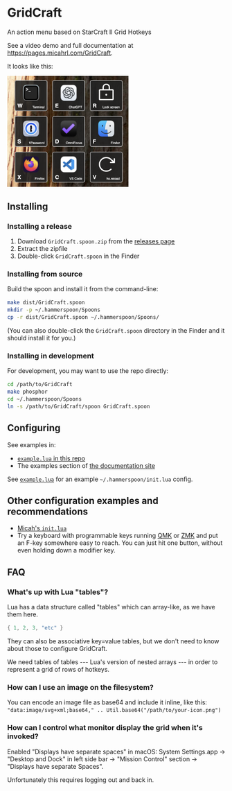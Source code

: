 # GridCraft

An action menu based on StarCraft II Grid Hotkeys

See a video demo and full documentation at <https://pages.micahrl.com/GridCraft>.

It looks like this:

<img src="./site/static/screenshot.png" alt="Screenshot of GridCraft in action" style="max-width: 20em;" />

## Installing

### Installing a release

1. Download `GridCraft.spoon.zip` from the [releases page](https://github.com/mrled/GridCraft/releases)
2. Extract the zipfile
3. Double-click `GridCraft.spoon` in the Finder

### Installing from source

Build the spoon and install it from the command-line:

```sh
make dist/GridCraft.spoon
mkdir -p ~/.hammerspoon/Spoons
cp -r dist/GridCraft.spoon ~/.hammerspoon/Spoons/
```

(You can also double-click the `GridCraft.spoon` directory in the Finder and it should install it for you.)

### Installing in development

For development, you may want to use the repo directly:

```sh
cd /path/to/GridCraft
make phosphor
cd ~/.hammerspoon/Spoons
ln -s /path/to/GridCraft/spoon GridCraft.spoon
```

## Configuring

See examples in:

* [`example.lua` in this repo](./example.lua)
* The examples section of [the documentation site](https://pages.micahrl.com/GridCraft)

See [`example.lua`](./example.lua) for an example `~/.hammerspoon/init.lua` config.

## Other configuration examples and recommendations

- [Micah's `init.lua`](https://github.com/mrled/dhd/blob/master/hbase/.hammerspoon/init.lua)
- Try a keyboard with programmable keys running [QMK](https://qmk.fm/) or [ZMK](https://zmk.dev/)
  and put an F-key somewhere easy to reach.
  You can just hit one button, without even holding down a modifier key.

## FAQ

### What's up with Lua "tables"?

Lua has a data structure called "tables" which can array-like, as we have them here.

```lua
{ 1, 2, 3, "etc" }
```

They can also be associative key=value tables, but we don't need to know about those to configure GridCraft.

We need tables of tables --- Lua's version of nested arrays ---
in order to represent a grid of rows of hotkeys.

### How can I use an image on the filesystem?

You can encode an image file as base64 and include it inline, like this:
`"data:image/svg+xml;base64," .. Util.base64("/path/to/your-icon.png")`

### How can I control what monitor display the grid when it's invoked?

Enabled "Displays have separate spaces" in macOS:
System Settings.app -> "Desktop and Dock" in left side bar -> "Mission Control" section -> "Displays have separate Spaces".

Unfortunately this requires logging out and back in.
